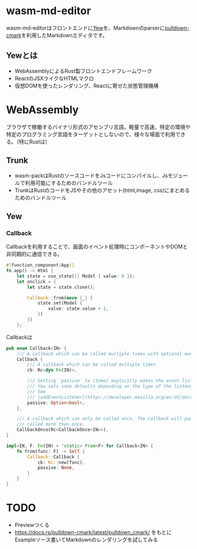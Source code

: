# wasm-md-editor
wasm-md-editorはフロントエンドに[Yew](https://yew.rs/ja/)を、Markdownのparserに[pulldown-cmark](https://github.com/raphlinus/pulldown-cmark)を利用したMarkdownエディタです。

## Yewとは
- WebAssemblyによるRust製フロントエンドフレームワーク
- ReactのJSXライクなHTMLマクロ
- 仮想DOMを使ったレンダリング、Reactに寄せた状態管理機構

# WebAssembly
ブラウザで稼働するバイナリ形式のアセンブリ言語。軽量で高速、特定の環境や特定のプログラミング言語をターゲットとしないので、様々な場面で利用できる。（特にRustは）




## Trunk
- wasm-packはRustのソースコードをJsコードにコンパイルし、Jsモジュールで利用可能にするためのバンドルツール
- TrunkはRustのコードをJSやその他のアセット(html,image, css)にまとめるためのバンドルツール

## Yew 

### Callback
Callbackを利用することで、画面のイベント処理時にコンポーネントやDOMと非同期的に通信できる。


````rs
#[function_component(App)]
fn app() -> Html {
    let state = use_state(|| Model { value: 0 });
    let onclick = {
        let state = state.clone();

        Callback::from(move |_| {
            state.set(Model {
                value: state.value + 1,
            })
        })
    };
````

Callbackは
````rs
pub enum Callback<IN> {
    /// A callback which can be called multiple times with optional modifier flags
    Callback {
        /// A callback which can be called multiple times
        cb: Rc<dyn Fn(IN)>,

        /// Setting `passive` to [Some] explicitly makes the event listener passive or not.
        /// Yew sets sane defaults depending on the type of the listener.
        /// See
        /// [addEventListener](https://developer.mozilla.org/en-US/docs/Web/API/EventTarget/addEventListener).
        passive: Option<bool>,
    },

    /// A callback which can only be called once. The callback will panic if it is
    /// called more than once.
    CallbackOnce(Rc<CallbackOnce<IN>>),
}

impl<IN, F: Fn(IN) + 'static> From<F> for Callback<IN> {
    fn from(func: F) -> Self {
        Callback::Callback {
            cb: Rc::new(func),
            passive: None,
        }
    }
}

````


# TODO
- Previewつくる
- https://docs.rs/pulldown-cmark/latest/pulldown_cmark/  をもとにExampleソース書いてMarkdownのレンダリングを試してみる
